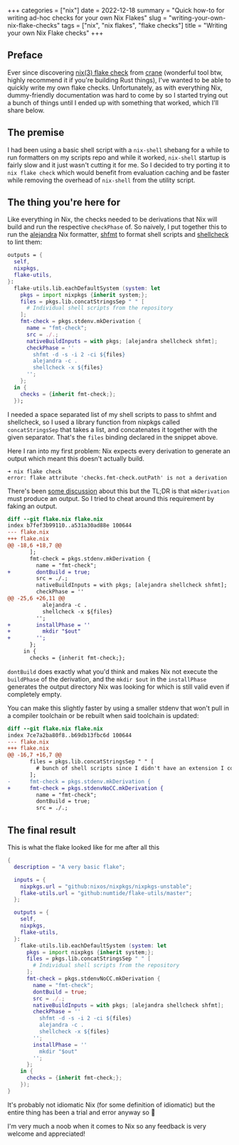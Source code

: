 +++
categories = ["nix"]
date = 2022-12-18
summary = "Quick how-to for writing ad-hoc checks for your own Nix Flakes"
slug = "writing-your-own-nix-flake-checks"
tags = ["nix", "nix flakes", "flake checks"]
title = "Writing your own Nix Flake checks"
+++

## Preface

Ever since discovering [nix(3) flake check](https://nixos.org/manual/nix/stable/command-ref/new-cli/nix3-flake-check.html) from [crane](https://github.com/ipetkov/crane) (wonderful tool btw, highly recommend it if you're building Rust things), I've wanted to be able to quickly write my own flake checks. Unfortunately, as with everything Nix, dummy-friendly documentation was hard to come by so I started trying out a bunch of things until I ended up with something that worked, which I'll share below.

## The premise

I had been using a basic shell script with a `nix-shell` shebang for a while to run formatters on my scripts repo and while it worked, `nix-shell` startup is fairly slow and it just wasn't cutting it for me. So I decided to try porting it to `nix flake check` which would benefit from evaluation caching and be faster while removing the overhead of `nix-shell` from the utility script.

## The thing you're here for

Like everything in Nix, the checks needed to be derivations that Nix will build and run the respective `checkPhase` of. So naively, I put together this to run the [alejandra](https://github.com/kamadorueda/alejandra) Nix formatter, [shfmt](https://github.com/mvdan/sh) to format shell scripts and [shellcheck](https://shellcheck.net/) to lint them:

```nix
outputs = {
  self,
  nixpkgs,
  flake-utils,
}:
  flake-utils.lib.eachDefaultSystem (system: let
    pkgs = import nixpkgs {inherit system;};
    files = pkgs.lib.concatStringsSep " " [
      # Individual shell scripts from the repository
    ];
    fmt-check = pkgs.stdenv.mkDerivation {
      name = "fmt-check";
      src = ./.;
      nativeBuildInputs = with pkgs; [alejandra shellcheck shfmt];
      checkPhase = ''
        shfmt -d -s -i 2 -ci ${files}
        alejandra -c .
        shellcheck -x ${files}
      '';
    };
  in {
    checks = {inherit fmt-check;};
  });
```

I needed a space separated list of my shell scripts to pass to shfmt and shellcheck, so I used a library function from nixpkgs called `concatStringsSep` that takes a list, and concatenates it together with the given separator. That's the `files` binding declared in the snippet above.

Here I ran into my first problem: Nix expects every derivation to generate an output which meant this doesn't actually build.

```plaintext
➜ nix flake check
error: flake attribute 'checks.fmt-check.outPath' is not a derivation
```

There's been [some discussion](https://github.com/NixOS/nixpkgs/issues/16182) about this but the TL;DR is that `mkDerivation` must produce an output. So I tried to cheat around this requirement by faking an output.

```diff
diff --git flake.nix flake.nix
index b7fef3b99110..a531a30ad88e 100644
--- flake.nix
+++ flake.nix
@@ -18,6 +18,7 @@
       ];
       fmt-check = pkgs.stdenv.mkDerivation {
         name = "fmt-check";
+        dontBuild = true;
         src = ./.;
         nativeBuildInputs = with pkgs; [alejandra shellcheck shfmt];
         checkPhase = ''
@@ -25,6 +26,11 @@
           alejandra -c .
           shellcheck -x ${files}
         '';
+        installPhase = ''
+          mkdir "$out"
+        '';
       };
     in {
       checks = {inherit fmt-check;};
```

`dontBuild` does exactly what you'd think and makes Nix not execute the `buildPhase` of the derivation, and the `mkdir $out` in the `installPhase` generates the output directory Nix was looking for which is still valid even if completely empty.

You can make this slightly faster by using a smaller stdenv that won't pull in a compiler toolchain or be rebuilt when said toolchain is updated:

```diff
diff --git flake.nix flake.nix
index 7ce7a2ba80f8..b69db13fbc6d 100644
--- flake.nix
+++ flake.nix
@@ -16,7 +16,7 @@
       files = pkgs.lib.concatStringsSep " " [
         # bunch of shell scripts since I didn't have an extension I could glob against
       ];
-      fmt-check = pkgs.stdenv.mkDerivation {
+      fmt-check = pkgs.stdenvNoCC.mkDerivation {
         name = "fmt-check";
         dontBuild = true;
         src = ./.;
```

## The final result

This is what the flake looked like for me after all this

```nix
{
  description = "A very basic flake";

  inputs = {
    nixpkgs.url = "github:nixos/nixpkgs/nixpkgs-unstable";
    flake-utils.url = "github:numtide/flake-utils/master";
  };

  outputs = {
    self,
    nixpkgs,
    flake-utils,
  }:
    flake-utils.lib.eachDefaultSystem (system: let
      pkgs = import nixpkgs {inherit system;};
      files = pkgs.lib.concatStringsSep " " [
        # Individual shell scripts from the repository
      ];
      fmt-check = pkgs.stdenvNoCC.mkDerivation {
        name = "fmt-check";
        dontBuild = true;
        src = ./.;
        nativeBuildInputs = with pkgs; [alejandra shellcheck shfmt];
        checkPhase = ''
          shfmt -d -s -i 2 -ci ${files}
          alejandra -c .
          shellcheck -x ${files}
        '';
        installPhase = ''
          mkdir "$out"
        '';
      };
    in {
      checks = {inherit fmt-check;};
    });
}
```

It's probably not idiomatic Nix (for some definition of idiomatic) but the entire thing has been a trial and error anyway so :shrug:

I'm very much a noob when it comes to Nix so any feedback is very welcome and appreciated!
